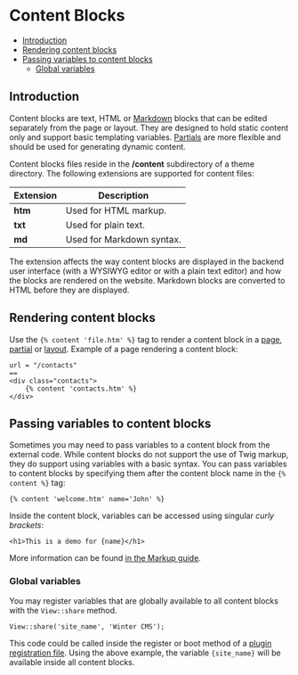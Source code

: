 # Content Blocks

- [Introduction](#introduction)
- [Rendering content blocks](#rendering-content-blocks)
- [Passing variables to content blocks](#content-variables)
    - [Global variables](#content-global-variables)

<a name="introduction"></a>
## Introduction

Content blocks are text, HTML or [Markdown](http://daringfireball.net/projects/markdown/syntax) blocks that can be edited separately from the page or layout. They are designed to hold static content only and support basic templating variables. [Partials](partials) are more flexible and should be used for generating dynamic content.

Content blocks files reside in the **/content** subdirectory of a theme directory. The following extensions are supported for content files:

Extension | Description
------------- | -------------
**htm** | Used for HTML markup.
**txt** | Used for plain text.
**md** | Used for Markdown syntax.

The extension affects the way content blocks are displayed in the backend user interface (with a WYSIWYG editor or with a plain text editor) and how the blocks are rendered on the website. Markdown blocks are converted to HTML before they are displayed.

<a name="rendering-content-blocks"></a>
## Rendering content blocks

Use the `{% content 'file.htm' %}` tag to render a content block in a [page](pages), [partial](partials) or [layout](layouts). Example of a page rendering a content block:

    url = "/contacts"
    ==
    <div class="contacts">
        {% content 'contacts.htm' %}
    </div>

<a name="content-variables"></a>
## Passing variables to content blocks

Sometimes you may need to pass variables to a content block from the external code. While content blocks do not support the use of Twig markup, they do support using variables with a basic syntax. You can pass variables to content blocks by specifying them after the content block name in the `{% content %}` tag:

    {% content 'welcome.htm' name='John' %}

Inside the content block, variables can be accessed using singular *curly brackets*:

    <h1>This is a demo for {name}</h1>

More information can be found [in the Markup guide](../markup/tag-content).

<a name="content-global-variables"></a>
### Global variables

You may register variables that are globally available to all content blocks with the `View::share` method.

    View::share('site_name', 'Winter CMS');

This code could be called inside the register or boot method of a [plugin registration file](../plugin/registration). Using the above example, the variable `{site_name}` will be available inside all content blocks.
